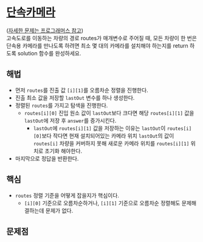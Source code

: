 # [단속카메라](https://github.com/malvr00/Java-algorithm/blob/master/programmers/level3/step32/src/Main.java)

([자세한 문제는 프로그래머스 참고](https://school.programmers.co.kr/learn/courses/30/lessons/42884)) <br/>
고속도로를 이동하는 차량의 경로 routes가 매개변수로 주어질 때, 모든 차량이 한 번은 단속용 카메라를 만나도록 하려면 최소 몇 대의 카메라를 설치해야 하는지를 return 하도록 solution 함수를 완성하세요.

## 해법
* 먼저 `routes`를 진출 값 `[i][1]`를 오름차순 정렬을 진행한다.
* 진출 최소 값을 저장할 `lastOut` 변수를 하나 생성한다.
* 정렬된 `routes`를 가지고 탐색을 진행한다.
  * `routes[i][0]` 진입 원소 값이 `lastOut`보다 크다면 해당 `routes[i][1]` 값을 `lastOut`에 저장 후 `answer`를 증가시킨다.
    * `lastOut`에 `routes[i][1]` 값을 저장하는 이유는 `lastOut`이 `routes[i][0]`보다 작다면 현재 설치되어있는 카메라 위치 `lastOut`의 값이 `routes[i]` 차량을 커버하지 못해 새로운 카메라 위치를 `routes[i][1]` 위치로 초기화 해야한다.
* 마지막으로 정답을 반환한다.

## 핵심
* `routes` 정렬 기준을 어떻게 잡을지가 핵심이다.
  * `[i][0]` 기준으로 오름차순하거나, `[i][1]` 기준으로 오름차순 정렬해도 문제해결하는데 문제가 없다.

## 문제점
